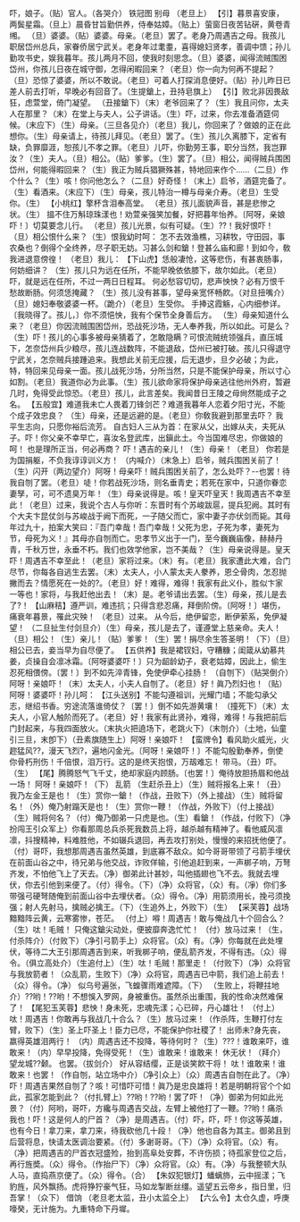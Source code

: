 <!-- { "loadSidebar": true } -->
吓，娘子。（贴）官人。（各哭介）
铁冠图
别母
（老旦上）
【引】暮景喜安康，两鬓星霜。（旦上）晨昏甘旨勤供养，侍奉姑嫜。（贴上）萤窗日夜苦钻硏，黄卷青缃。
（旦）婆婆。（贴）婆婆。母亲。（老旦）罢了。老身乃周遇吉之母。我孩儿职居岱州总兵，家眷侨居宁武关。老身年过耄耋，喜得媳妇贤孝，善调中馈；孙儿勤攻书史，娱我暮年。孩儿两月不回，使我时刻思念。（旦）婆婆，闻得流贼围困岱州，你孩儿日夜在城守御，怎得闲暇回来？（老旦）你一向为何再不提起？（旦）恐惊了婆婆，所以不敢说。（老旦）可着人打探消息便好。（贴）孙儿昨日已差人前去打听，早晚必有回音了。（生提鎗上，丑持皂旗上）
【引】败北非因畏敌狂，虑萱堂，倚门凝望。
（丑接鎗下）（末）老爷回来了？（生）我且问你，太夫人在那里？（末）在堂上与夫人，公子讲话。（生）吓，过来，你去准备酒筵伺候。（末应下）（生）母亲。（三旦各见介）（老旦）我儿，你回来了？做娘的正在此想你。（生）母亲请上，待孩儿拜见。（老旦）罢了。（生）孩儿久离膝下，定省有缺，负罪靡涯，恕孩儿不孝之罪。（老旦）儿吓，你勤劳王事，职分当然，我岂罪汝？（生）夫人。（旦）相公。（贴）爹爹。（生）罢了。（旦）相公，闻得贼兵围困岱州，何能得暇回来？（生）我正为贼兵猖獗殊甚，特地回来作个......（二旦）作个什么？（生）咳！你问他怎么？（二旦）好奇怪！（末上）启爷，酒筵完备了。（生）看酒来。（末应下）（生）母亲，孩儿特治一樽与母亲介寿。（老旦）生受你。（生）
【小桃红】擎杯含泪奉高堂。
（老旦）孩儿面貌声音，甚是悲惨之状。（生）
搵不住万斛琼珠漾也！劝萱亲强笑加餐，好把暮年怡养。〔阿呀，亲娘吓！〕切莫要念儿行。
（老旦）孩儿光景，似有可疑。（生）??！我好恨吓！（旦）相公恨什么来？（生）恨我幼时呵：
怎不去效渔樵，习耕牧，守田园，事农桑也？倒得个全终养，尽子职无妨。习甚么剑和鎗！登甚么庙和廊！到如今，敎我进退意傍徨！
（老旦）我儿：
【下山虎】恁般凄怆，这等悲伤，有甚衷肠事，何妨细讲？
（生）孩儿只为远在任所，不能早晚依依膝下，故尔如此。（老旦）吓，就是远在任所，不过一两日日程耳。
何必愁容切切，悲声怏怏？必有万恨千愁故断肠。何须恁掩藏？
（生）孩儿没有甚事，望母亲宽怀畅飮。（对旦扭嘴介）（旦）媳妇奉敬婆婆一杯。（跪介）（老旦）生受你。
手捧这霞觞，心内细参详。〔我晓得了。孩儿，〕你不须悒怏，我有个保节全身善后方。
（生）母亲知道什么来？（老旦）你因流贼围困岱州，恐战死沙场，无人奉养我，所以如此。可是么？（生）吓！孩儿的心事多被母亲猜着了，怎敢隐瞒？可恨流贼统领强兵，直压城下，怎奈岱州兵少粮尽，孩儿连战数阵，不能退敌，岱州已被打破。孩儿只得退守宁武关，怎奈贼兵接踵追来。我想此关前无应援，后无退步，旦夕必破；为此，特，特回来见母亲一面。孩儿战死沙场，分所当然，只是不能保护母亲，所以寸心如割。（老旦）我道你必为此事。（生）孩儿欲命家将保护母亲逃往他州外府，暂避几时，免得受此惊恐。（老旦）孩儿，此言差矣。我闻昔日王陵之母尙然能成子之名。
【五般宜】难道我未亡人畏着刀锋剑芒？难道我暮年人恋着夕阳寸光，不能个成子效忠良？
（生）母亲，还是远避的是。（老旦）你敎我避到那里去吓？
我平生志向，只愿你裕后流芳。
自古妇人三从为首：在家从父，出嫁从夫，夫死从子。吓！你父亲不幸早亡，喜汝名登武库，出鎭此土。今当国难尽忠，你做娘的呵！
也是理所正当，何必再商？
吓！遇吉的亲儿！（生）母亲！（老旦）
你若是为国捐躯，不负我谆谆训义方！
（内喊介）（末急上）启爷，贼兵围困关前了！（生）闪开（两边望介）阿呀！母亲吓！贼兵围困关前了，怎么处吓？--也罢！待我自刎了罢。（老旦）唗！你若战死沙场，则名垂青史；若死在家中，只道你眷恋妻孥，可，可不遗臭万年！（生）母亲说得是。咳！皇天吓皇天！我周遇吉不幸至此！（老旦）过来，我说个古人与你听：东晋时有个苏峻跋扈，提兵犯阙。其时有个大夫卞昆仗剑与苏峻战于阙下而死，一子随父而亡，家中妻子亦伏剑而毙。其母年过九十，拍案大笑曰：『吾门幸哉！吾门幸哉！父死为忠，子死为孝，妻死为节，母死为义！』其母亦自刎而亡。忠孝节义出于一门，至今巍巍庙像，赫赫丹青，千秋万世，永垂不朽。我们也效学他家，岂不美哉？（生）母亲说得是。皇天吓！周遇吉不幸至此！（老旦）家将过来。（末）有。（老旦）我家遭此大难，合门尽节，你每各自逃生去罢。（末）太夫人，小人蒙太夫人豢养，恩仝骨肉，怎忍抛撇而去？情愿死在一处的?。（老旦）好！难得，难得！我家有此义仆，胜似卞家一等也！家将，与我赶他出去！（末）是。老爷请出去罢。（生）母亲，孩儿是去了?！
【山麻秸】遵严训，难违抗；只得含悲忍痛，拜倒阶傍。〔阿呀！〕堪伤，痛衰年暮景，罹此灾殃！
（老旦）过来。
从今后，绝伊留恋，断伊萦系，免伊凝望！
（二旦扯生付剑旦介）（生）母亲，孩儿是去了，谨遵堂上慈亲命。夫人！（旦）相公！（生）亲儿！（贴）爹爹！（生）罢！捐尽余生答圣明！（下）（旦）相公已去，妾当早为自尽便了。
【五供养】我是裙钗妇，守糟糠；闺箴从幼慕共姜，贞操自会凛冰霜。〔阿呀婆婆吓！〕只为龆龄幼子，衰老姑嫜，因此上，偷生忍死相偎傍。〔罢！〕到不如先淬青锋，免使伊牵心挂肠！
（自刎下）（贴哭倒介）阿呀！亲娘吓！（末）太夫人，小夫人自刎了。（老旦）好！眞乃烈妇也！（贴）阿呀！婆婆吓！孙儿呵：
【江头送别】不能勾遵祖训，光耀门墙；不能勾承父志，继绍书香。穷途流落谁倚仗？〔罢！〕倒不如先游黄壤！
（撞死下）（末）太夫人，小官人触阶而死了。（老旦）好！我家有此贤孙，难得，难得！与我把前后门封起来，与我四面放火。（末执火把遶场下，老跳火下）（末刎介）（土地，仙童引三旦，末卽下）（丑素旗随生上）阿呀！亲娘吓！
【蛮牌令】看风助火威光，火趂猛风??，漫天飞烈?，遍地闪金光。〔阿呀！亲娘吓！〕不能勾殷勤奉养，倒使你骨朽刑伤！千倍恨，泪万行。这的是终天抱恨，万刼难忘！
带马。（丑）吓。（生）
【尾】腾腾怒气飞千丈，绝却家庭内顾肠。〔也罢！〕俺待放胆扬眉和他战一场！
阿呀！亲娘吓！（下）
乱箭
（生赶杀丑上）（生）贼将报名上来！（丑）我乃左金王是也！（生）赏你一鎗！（作战，丑败下）（外上接战）（生）贼将留名！（外）俺乃射蹋天是也！（生）赏你一鞭！（作战，外败下）（付上接战）（生）贼将何名？（付）俺乃御弟一只虎是也。（生）看鎗！（作战，付败下）（净扮闯王引众军上）你看那周总兵杀死我数员上将，越杀越有精神了。看他威风凛凛，抖搜精神，料难胜他，不如辍兵退回，再去攻打别处，慢慢的来招抚他便了。（付）哥吓，我想那周遇吉虽然英雄，到底寡不敌众。如今哥哥带领了弓箭手埋伏在前面山谷之中，待兄弟与他交战，诈败佯输，引他追赶到来，一声梆子响，万弩齐发，不怕他飞上了天去。（净）御弟此计甚妙，叫他插翅也飞不去。我就去埋伏，你去引他到来便了。（付）得令。（下）（净）众将官，（众）有。（凈）你们多带强弓硬弩随俺到前面山谷中去埋伏者。（众）得令。（净）用箭须用长，挽弓须挽强；射人先射马，擒贼必擒王。（下）（生追外上，外败下）（生）
【采芙蓉】战场黯黯阵云黄，云寒雾惨，苍茫。
（付上）嘚！周遇吉！敢与俺战几十个回合么？（生）呔！毛贼！
只俺这鎗尖动处，便披靡奔逸忙忙！
（付）放马过来！（生，付杀阵介）（付败下）（净引弓箭手上）众将官。（众）有。（净）你每就在此处埋伏，等待二大王引那周遇吉到来，听我梆子响，便乱箭齐发，不得有违。（众）得令。（俱立高处介）（生追付上）（生）呔！毛贼！那里走！（付败下）（净）众将官与我放箭者！（众乱箭，生败下）（净）众将官，周遇吉已中箭，我们追上前去！（众）得令。（净）
似乌号遍张，飞蝗骤雨难遮障。（下）
（生败上，将鞭拄地介）??哟！??哟！不想悞入罗网，身被重伤。虽然杀出重围，我的性命决然难保了！
【尾犯玉芙蓉】悲怏！身未死，忠魂先漾；心已碎，丹心雄壮！
（付上）呔！周遇吉！你敢再与我战几十合么？（生）放马过来！（作杀阵，生鞭打付左臂，败下）（生）圣上吓圣上！臣力已尽，不能保护你社稷了！
出师未?身先丧，嬴得英雄泪两行！
（内）周遇吉还不投降，等待何时？（生）???！谁敢来吓，谁敢来！（内）早早投降，免得受死！（生）谁敢来！谁敢来！
休无状！（拜介）望龙城??颡。
也罢。（拔剑介）
好从容结缨，正是谈笑飮干将！
呔！谁敢来！谁敢来！也罢！（作自刎，站立场中介）（净引众上）（众）周遇吉自刎在此了。（净）吓！周遇吉果然自刎了？咳！可惜吓可惜！眞乃是忠良雄将！若是明朝将官个个如此，孤家怎能到此？（付扎臂上）??哟！??哟！罢了吓！（净）御弟为何如此光景？（付）阿哟，哥吓，方纔与周遇吉交战，左臂上被他打了一鞭。??哟！痛杀我也！吓！这是何人的尸首？（净）是周遇吉。（付）吓，吓，吓！你这等英雄，也有今日！拿刀来，拿刀来，待我砍他几十段！（净）他也自各为其主。御弟且到后营将息，快请太医调治要紧。（付）多谢哥哥。（下）（净）众将官。（众）有。（净）把周遇吉的尸首衣冠盛殓，抬到高阜处安葬，不许伤损；待孤家登位之后，再行旌奬。（众）得令。（作抬尸下）（净）众将官。（众）有。（净）与我整顿大队人马，直捣燕京便了。（众）得令。（合）
【朱奴犯银灯】蟠螭斾，云中摇漾；飞豹旌，风外飘扬。虎将狰狞豪气狂，马如龙掣断丝缰。遥望五云帝乡，指日里，归吾掌！（众下）
借饷
（老旦老太监，丑小太监仝上）
【六么令】太仓久虚，呼庚嚎癸，无计施为。九重特命下丹墀。
